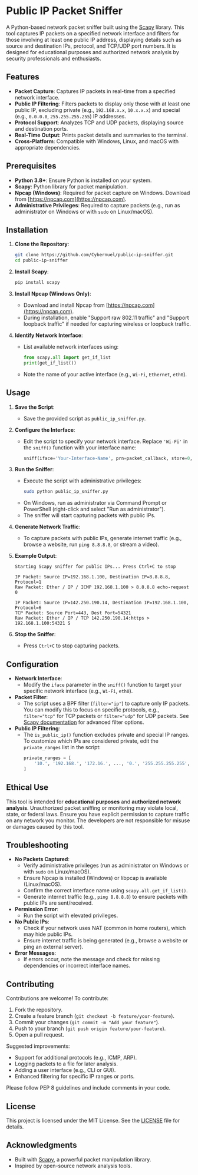 # Public IP Packet Sniffer

A Python-based network packet sniffer built using the [Scapy](https://scapy.net/) library. This tool captures IP packets on a specified network interface and filters for those involving at least one public IP address, displaying details such as source and destination IPs, protocol, and TCP/UDP port numbers. It is designed for educational purposes and authorized network analysis by security professionals and enthusiasts.

## Features

- **Packet Capture**: Captures IP packets in real-time from a specified network interface.
- **Public IP Filtering**: Filters packets to display only those with at least one public IP, excluding private (e.g., `192.168.x.x`, `10.x.x.x`) and special (e.g., `0.0.0.0`, `255.255.255.255`) IP addresses.
- **Protocol Support**: Analyzes TCP and UDP packets, displaying source and destination ports.
- **Real-Time Output**: Prints packet details and summaries to the terminal.
- **Cross-Platform**: Compatible with Windows, Linux, and macOS with appropriate dependencies.

## Prerequisites

- **Python 3.8+**: Ensure Python is installed on your system.
- **Scapy**: Python library for packet manipulation.
- **Npcap (Windows)**: Required for packet capture on Windows. Download from [https://npcap.com](https://npcap.com).
- **Administrative Privileges**: Required to capture packets (e.g., run as administrator on Windows or with `sudo` on Linux/macOS).

## Installation

1. **Clone the Repository**:
   ```bash
   git clone https://github.com/Cybernuel/public-ip-sniffer.git
   cd public-ip-sniffer
   ```

2. **Install Scapy**:
   ```bash
   pip install scapy
   ```

3. **Install Npcap (Windows Only)**:
   - Download and install Npcap from [https://npcap.com](https://npcap.com).
   - During installation, enable "Support raw 802.11 traffic" and "Support loopback traffic" if needed for capturing wireless or loopback traffic.

4. **Identify Network Interface**:
   - List available network interfaces using:
     ```python
     from scapy.all import get_if_list
     print(get_if_list())
     ```
   - Note the name of your active interface (e.g., `Wi-Fi`, `Ethernet`, `eth0`).

## Usage

1. **Save the Script**:
   - Save the provided script as `public_ip_sniffer.py`.

2. **Configure the Interface**:
   - Edit the script to specify your network interface. Replace `'Wi-Fi'` in the `sniff()` function with your interface name:
     ```python
     sniff(iface='Your-Interface-Name', prn=packet_callback, store=0, filter="ip")
     ```

3. **Run the Sniffer**:
   - Execute the script with administrative privileges:
     ```bash
     sudo python public_ip_sniffer.py
     ```
   - On Windows, run as administrator via Command Prompt or PowerShell (right-click and select "Run as administrator").
   - The sniffer will start capturing packets with public IPs.

4. **Generate Network Traffic**:
   - To capture packets with public IPs, generate internet traffic (e.g., browse a website, run `ping 8.8.8.8`, or stream a video).

5. **Example Output**:
   ```
   Starting Scapy sniffer for public IPs... Press Ctrl+C to stop

   IP Packet: Source IP=192.168.1.100, Destination IP=8.8.8.8, Protocol=1
   Raw Packet: Ether / IP / ICMP 192.168.1.100 > 8.8.8.8 echo-request 0

   IP Packet: Source IP=142.250.190.14, Destination IP=192.168.1.100, Protocol=6
   TCP Packet: Source Port=443, Dest Port=54321
   Raw Packet: Ether / IP / TCP 142.250.190.14:https > 192.168.1.100:54321 S
   ```

6. **Stop the Sniffer**:
   - Press `Ctrl+C` to stop capturing packets.

## Configuration

- **Network Interface**:
  - Modify the `iface` parameter in the `sniff()` function to target your specific network interface (e.g., `Wi-Fi`, `eth0`).
- **Packet Filter**:
  - The script uses a BPF filter (`filter="ip"`) to capture only IP packets. You can modify this to focus on specific protocols, e.g., `filter="tcp"` for TCP packets or `filter="udp"` for UDP packets. See [Scapy documentation](https://scapy.readthedocs.io/en/latest/usage.html#filtering) for advanced filter options.
- **Public IP Filtering**:
  - The `is_public_ip()` function excludes private and special IP ranges. To customize which IPs are considered private, edit the `private_ranges` list in the script:
    ```python
    private_ranges = [
        '10.', '192.168.', '172.16.', ..., '0.', '255.255.255.255', '127.'
    ]
    ```

## Ethical Use

This tool is intended for **educational purposes** and **authorized network analysis**. Unauthorized packet sniffing or monitoring may violate local, state, or federal laws. Ensure you have explicit permission to capture traffic on any network you monitor. The developers are not responsible for misuse or damages caused by this tool.

## Troubleshooting

- **No Packets Captured**:
  - Verify administrative privileges (run as administrator on Windows or with `sudo` on Linux/macOS).
  - Ensure Npcap is installed (Windows) or libpcap is available (Linux/macOS).
  - Confirm the correct interface name using `scapy.all.get_if_list()`.
  - Generate internet traffic (e.g., `ping 8.8.8.8`) to ensure packets with public IPs are sent/received.
- **Permission Error**:
  - Run the script with elevated privileges.
- **No Public IPs**:
  - Check if your network uses NAT (common in home routers), which may hide public IPs.
  - Ensure internet traffic is being generated (e.g., browse a website or ping an external server).
- **Error Messages**:
  - If errors occur, note the message and check for missing dependencies or incorrect interface names.

## Contributing

Contributions are welcome! To contribute:

1. Fork the repository.
2. Create a feature branch (`git checkout -b feature/your-feature`).
3. Commit your changes (`git commit -m "Add your feature"`).
4. Push to your branch (`git push origin feature/your-feature`).
5. Open a pull request.

Suggested improvements:
- Support for additional protocols (e.g., ICMP, ARP).
- Logging packets to a file for later analysis.
- Adding a user interface (e.g., CLI or GUI).
- Enhanced filtering for specific IP ranges or ports.

Please follow PEP 8 guidelines and include comments in your code.

## License

This project is licensed under the MIT License. See the [LICENSE](LICENSE) file for details.

## Acknowledgments

- Built with [Scapy](https://scapy.net/), a powerful packet manipulation library.
- Inspired by open-source network analysis tools.
